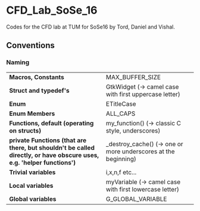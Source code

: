 # CFD_Lab_SoSe_16
Codes for the CFD lab at TUM for SoSe16 by Tord, Daniel and Vishal.

## Conventions

### Naming

|                       |             |
| ----------------------|-------------|
| **Macros, Constants**            |  MAX_BUFFER_SIZE  |
| **Struct and typedef's**    |  GtkWidget (-> camel case with first uppercase letter) |
| **Enum**              |  ETitleCase |
| **Enum Members**      |  ALL_CAPS |
| **Functions, default (operating on structs)**  |  my_function() (-> classic C style, underscores) |
| **private Functions (that are there, but shouldn't be called directly, or have obscure uses, e.g. 'helper functions')** |  _destroy_cache() (-> one or more underscores at the beginning) |
| **Trivial variables** |  i,x,n,f etc... |
| **Local variables**   |  myVariable (-> camel case with first lowercase letter) |
| **Global variables**  |  G_GLOBAL_VARIABLE |
